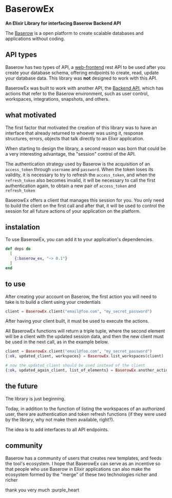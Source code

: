 # BaserowEx

**An Elixir Library for interfacing Baserow Backend API**

The [Baserow](https://baserow.io/) is a open platform to create scalable databases and applications without coding.

## API types

Baserow has two types of API, a [web-frontend]((https://baserow.io/api-docs)) rest API to be used after you create your database schema, offering endpoints to create, read, update your database data. This library was **not** designed to work with this API.

BaserowEx was built to work with another API, the [Backend API](https://api.baserow.io/api/redoc/), which has actions that refer to the Baserow environment, such as user control, workspaces, integrations, snapshots, and others.

## what motivated ##

The first factor that motivated the creation of this library was to have an interface that already returned to whoever was using it, response structures, errors, objects that talk directly to an Elixir application.

When starting to design the library, a second reason was born that could be a very interesting advantage, the "session" control of the API.

The authentication strategy used by Baserow is the acquisition of an `access_token` through `username` and `password`. When the token loses its validity, it is necessary to try to refresh the `access_token`, and when the `refresh_token` also becomes invalid, it will be necessary to call the first authentication again, to obtain a new pair of `access_token` and `refresh_token`

BaserowEx offers a client that manages this session for you. You only need to build the client on the first call and after that, it will be used to control the session for all future actions of your application on the platform.

## instalation ##

To use BaserowEx, you can add it to your application's dependencies.

```elixir
def deps do
  [
    {:baserow_ex, "~> 0.1"}
  ]
end
```

## to use ##

After creating your account on Baserow, the first action you will need to take is to build a client using your credentials

```elixir
client = BaserowEx.client("email@foo.com", "my_secret_password")
```

After having your client built, it must be used to execute the actions.

All BaserowEx functions will return a triple tuple, where the second element will be a client with the updated session data, and then the new client must be used in the next call, as in the example below.

```elixir
client = BaserowEx.client("email@foo.com", "my_secret_password")
{:ok, updated_client, workspaces} = BaserowEx.list_workspaces(client)

# now the updated_client should be used instead of the client
{:ok, updated_again_client, list_of_elements} = BaserowEx.another_action(updated_client)
```

## the future ##

The library is just beginning.

Today, in addition to the function of listing the workspaces of an authorized user, there are authentication and token refresh functions (if they were used by the library, why not make them available, right?).

The idea is to add interfaces to all API endpoints.

## community ##

Baserow has a community of users that creates new templates, and feeds the tool's ecosystem. I hope that BaserowEx can serve as an incentive so that people who use Baserow in Elixir applications can also make the ecosystem formed by the "merge" of these two technologies richer and richer

thank you very much :purple_heart